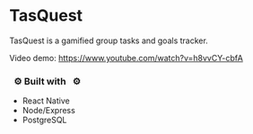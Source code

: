 # TasQuest
TasQuest is a gamified group tasks and goals tracker.

Video demo: https://www.youtube.com/watch?v=h8vvCY-cbfA

### &nbsp; ⚙️ Built with &nbsp; ⚙️
- React Native
- Node/Express
- PostgreSQL
